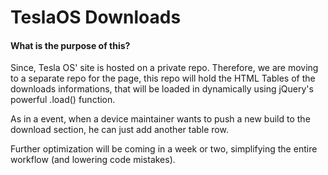 TeslaOS Downloads
=================

#### What is the purpose of this?

Since, Tesla OS' site is hosted on a private repo. 
Therefore, we are moving to a separate repo for the page, this repo will hold the HTML Tables of the downloads informations, that will be loaded in dynamically using jQuery's powerful .load() function.

As in a event, when a device maintainer wants to push a new build to the download section, he can just add another table row. 

Further optimization will be coming in a week or two, simplifying the entire workflow (and lowering code mistakes).